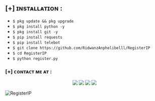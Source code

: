 ## [+] ɪɴsᴛᴀʟʟᴀᴛɪᴏɴ :

* ```$ pkg update && pkg upgrade```
* ```$ pkg install python -y```
* ```$ pkg install git -y```
* ```$ pip install requests```
* ```$ pip install telebot```
* ```$ git clone https://github.com/RidwanzAnphelibelll/RegisterIP```
* ```$ cd RegisterIP```
* ```$ python register.py```

### **[+] ᴄᴏɴᴛᴀᴄᴛ ᴍᴇ ᴀᴛ :**
<p align="center">
  <a href="https://instagram.com/ridwanz_sptra"><img src="https://img.shields.io/badge/Instagram-E4405F?style=for-the-badge&logo=instagram&logoColor=white"/></a>
  <a href="https://wa.me/6285225416745"><img src="https://img.shields.io/badge/WhatsApp-25D366?style=for-the-badge&logo=whatsapp&logoColor=white" /></a>
  <a href="https://www.facebook.com/RidwanzAnphelibelll"><img src="https://img.shields.io/badge/Facebook-%234267B2.svg?&style=for-the-badge&logo=facebook&logoColor=white" /></a>
  <a href="https://t.me/RidwanzSaputra"><img src="https://img.shields.io/badge/Telegram-%230088cc.svg?&style=for-the-badge&logo=telegram&logoColor=white" /></a>
  <p align="left"> 
  <img src="https://komarev.com/ghpvc/?username=RegisterIP&label=views&color=0e75b6&style=flat" alt="RegisterIP" />
</p>
